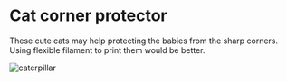 # Cat corner protector

These cute cats may help protecting the babies from the sharp corners. Using flexible filament to print them would be better. 

![caterpillar](http://thingiverse-production-new.s3.amazonaws.com/renders/24/fb/c7/3d/67/7d48dbee200d97ea0fa3bfe9b647d8ca_preview_featured.jpg)

